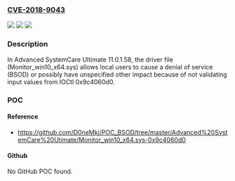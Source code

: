 ### [CVE-2018-9043](https://cve.mitre.org/cgi-bin/cvename.cgi?name=CVE-2018-9043)
![](https://img.shields.io/static/v1?label=Product&message=n%2Fa&color=blue)
![](https://img.shields.io/static/v1?label=Version&message=n%2Fa&color=blue)
![](https://img.shields.io/static/v1?label=Vulnerability&message=n%2Fa&color=brighgreen)

### Description

In Advanced SystemCare Ultimate 11.0.1.58, the driver file (Monitor_win10_x64.sys) allows local users to cause a denial of service (BSOD) or possibly have unspecified other impact because of not validating input values from IOCtl 0x9c4060d0.

### POC

#### Reference
- https://github.com/D0neMkj/POC_BSOD/tree/master/Advanced%20SystemCare%20Utimate/Monitor_win10_x64.sys-0x9c4060d0

#### Github
No GitHub POC found.

